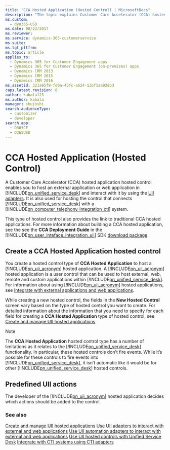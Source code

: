 ```yaml
---
title: "CCA Hosted Application (Hosted Control) | MicrosoftDocs"
description: "The topic explains Customer Care Accelerator (CCA) hosted application (Hosted Control) that enables you to host an external application or web application in Unified Service Desk and interact with it by using the UII adapters."
ms.custom:
  - dyn365-USD
ms.date: 08/23/2017
ms.reviewer:
ms.service: dynamics-365-customerservice
ms.suite:
ms.tgt_pltfrm:
ms.topic: article
applies_to:
  - Dynamics 365 for Customer Engagement apps
  - Dynamics 365 for Customer Engagement (on-premises) apps
  - Dynamics CRM 2013
  - Dynamics CRM 2015
  - Dynamics CRM 2016
ms.assetid: 321a95f9-fd0a-45fc-a624-13bf1aa928bd
caps.latest.revision: 6
author: kabala123
ms.author: kabala
manager: shujoshi
search.audienceType:
  - customizer
  - developer
search.app:
  - D365CE
  - D365USD
---
```

# CCA Hosted Application (Hosted Control)
A Customer Care Accelerator (CCA) hosted application hosted control enables you to host an external application or web application in [!INCLUDE[pn_unified_service_desk](../includes/pn-unified-service-desk.md)] and interact with it by using the [UII adapters](../unified-service-desk/uii-adapters.md). It is also used for hosting the control that connects [!INCLUDE[pn_unified_service_desk](../includes/pn-unified-service-desk.md)] with a [!INCLUDE[pn_computer_telephony_integration_cti](../includes/pn-computer-telephony-integration-cti.md)] system.

 This type of hosted control also provides the link to traditional CCA hosted applications. For more information about building a CCA hosted application, see the see the **CCA Deployment Guide** in the [!INCLUDE[pn_user_inteface_integration_uii](../includes/pn-user-interface-integration-uii.md)] SDK [download package](https://go.microsoft.com/fwlink/p/?LinkId=519179).

<a name="Create"></a>
## Create a CCA Hosted Application hosted control
 You create a hosted control type of **CCA Hosted Application** to host a [!INCLUDE[pn_uii_acronym](../includes/pn-uii-acronym.md)] hosted application. A [!INCLUDE[pn_uii_acronym](../includes/pn-uii-acronym.md)] hosted application is a user control that can be used to host external, web, remote and custom applications within [!INCLUDE[pn_unified_service_desk](../includes/pn-unified-service-desk.md)]. For information about using [!INCLUDE[pn_uii_acronym](../includes/pn-uii-acronym.md)] hosted applications, see [Integrate with external applications and web applications](../unified-service-desk/integrate-external-applications-web-applications.md).

 While creating a new hosted control, the fields in the **New Hosted Control** screen vary based on the type of hosted control you want to create. For detailed information about the information that you need to specify for each field for creating a **CCA Hosted Application** type of hosted control, see [Create and manage UII hosted applications](../unified-service-desk/create-manage-uii-hosted-applications.md).

> [!NOTE]
>  The **CCA Hosted Application** hosted control type has a number of limitations as it relates to the [!INCLUDE[pn_unified_service_desk](../includes/pn-unified-service-desk.md)] functionality. In particular, these hosted controls don’t fire events. While it’s possible for these controls to fire events into [!INCLUDE[pn_unified_service_desk](../includes/pn-unified-service-desk.md)], it isn’t automatic like it would be for other [!INCLUDE[pn_unified_service_desk](../includes/pn-unified-service-desk.md)] hosted controls.

<a name="actions"></a>
## Predefined UII actions
 The developer of the [!INCLUDE[pn_uii_acronym](../includes/pn-uii-acronym.md)] hosted application decides which actions should be added to the control.

### See also
 [Create and manage UII hosted applications](../unified-service-desk/create-manage-uii-hosted-applications.md)
 [Use UII adapters to interact with external and web applications](../unified-service-desk/use-uii-adapters-interact-external-web-applications.md)
 [Use UII automation adapters to interact with external and web applications](../unified-service-desk/use-uii-automation-adapter-interact-external-web-applications.md)
 [Use UII hosted controls with Unified Service Desk](../unified-service-desk/use-uii-hosted-controls-unified-service-desk.md)
 [Integrate with CTI systems using CTI adapters](../unified-service-desk/integrate-cti-systems-cti-adapters.md)
